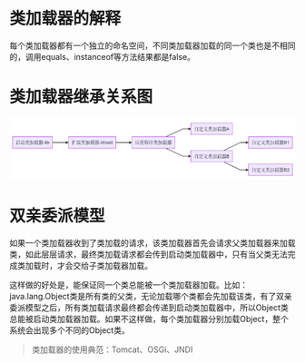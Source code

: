 # 类加载器的解释

每个类加载器都有一个独立的命名空间，不同类加载器加载的同一个类也是不相同的，调用equals、instanceof等方法结果都是false。

# 类加载器继承关系图

![classloader-extend](pic/classloader-extend.png)

# 双亲委派模型

如果一个类加载器收到了类加载的请求，该类加载器首先会请求父类加载器来加载类，如此层层请求，最终类加载请求都会传到启动类加载器中，只有当父类无法完成类加载时，才会交给子类加载器加载。

这样做的好处是，能保证同一个类总能被一个类加载器加载。比如：java.lang.Object类是所有类的父类，无论加载哪个类都会先加载该类，有了双亲委派模型之后，所有类加载请求最终都会传递到启动类加载器中，所以Object类总能被启动类加载器加载。如果不这样做，每个类加载器分别加载Object，整个系统会出现多个不同的Object类。

> 类加载器的使用典范：Tomcat、OSGi、JNDI